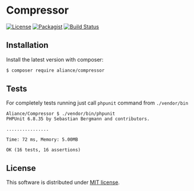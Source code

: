 Compressor
===

[![License](https://img.shields.io/badge/License-MIT-blue.svg)](https://opensource.org/licenses/MIT)
[![Packagist](https://img.shields.io/packagist/v/aliance/compressor.svg)](https://packagist.org/packages/aliance/compressor)
[![Build Status](https://travis-ci.org/Aliance/Compressor.svg?branch=master)](https://travis-ci.org/Aliance/Compressor)

Installation
---

Install the latest version with composer:

```bash
$ composer require aliance/compressor
```

Tests
---

For completely tests running just call `phpunit` command from `./vendor/bin`

```
Aliance/Compressor $ ./vendor/bin/phpunit 
PHPUnit 6.8.35 by Sebastian Bergmann and contributors.

................

Time: 72 ms, Memory: 5.00MB

OK (16 tests, 16 assertions)
```

License
---

This software is distributed under [MIT license](LICENSE).
